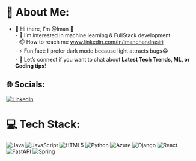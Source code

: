 # 💫 About Me:
- 👋 Hi there, I’m @Iman  🫡<br>- 👀 I’m interested in machine learning & FullStack development <br>- 📫 How to reach me www.linkedin.com/in/imanchandrasiri<br>- ⚡ Fun fact: I prefer dark mode because light attracts bugs😂<br>- 💬 Let’s connect if you want to chat about **Latest Tech Trends, ML, or Coding tips**!


## 🌐 Socials:
[![LinkedIn](https://img.shields.io/badge/LinkedIn-%230077B5.svg?logo=linkedin&logoColor=white)](https://linkedin.com/in/www.linkedin.com/in/imanchandrasiri) 

# 💻 Tech Stack:
![Java](https://img.shields.io/badge/java-%23ED8B00.svg?style=for-the-badge&logo=openjdk&logoColor=white) ![JavaScript](https://img.shields.io/badge/javascript-%23323330.svg?style=for-the-badge&logo=javascript&logoColor=%23F7DF1E)  ![HTML5](https://img.shields.io/badge/html5-%23E34F26.svg?style=for-the-badge&logo=html5&logoColor=white) ![Python](https://img.shields.io/badge/python-3670A0?style=for-the-badge&logo=python&logoColor=ffdd54) ![Azure](https://img.shields.io/badge/azure-%230072C6.svg?style=for-the-badge&logo=microsoftazure&logoColor=white) ![Django](https://img.shields.io/badge/django-%23092E20.svg?style=for-the-badge&logo=django&logoColor=white) ![React](https://img.shields.io/badge/react-%2320232a.svg?style=for-the-badge&logo=react&logoColor=%2361DAFB) ![FastAPI](https://img.shields.io/badge/FastAPI-005571?style=for-the-badge&logo=fastapi) ![Spring](https://img.shields.io/badge/spring-%236DB33F.svg?style=for-the-badge&logo=spring&logoColor=white)


<!-- Proudly created with GPRM ( https://gprm.itsvg.in ) -->
